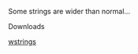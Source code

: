 Some strings are wider than normal...

Downloads

[wstrings](https://static.redpwn.net/uploads/c3c2ce7829ac7fb904ab02de13b4fbdda69232159c7a5dfa6d7d0fa37606a45d/wstrings)

